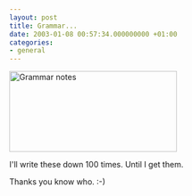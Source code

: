 ```yaml
---
layout: post
title: Grammar...
date: 2003-01-08 00:57:34.000000000 +01:00
categories:
- general
---
```

<img src="https://content.rusiczki.net/blogpics/notes.jpg" width="300" height="145" border="0" alt="Grammar notes" class="image" />

I'll write these down 100 times. Until I get them.

Thanks you know who. :-)
